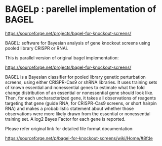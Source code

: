 # BAGELp : parellel implementation of BAGEL

https://sourceforge.net/projects/bagel-for-knockout-screens/

BAGEL: software for Bayesian analysis of gene knockout screens using pooled library CRISPR or RNAi.

This is parallel version of original bagel implementation:

https://sourceforge.net/projects/bagel-for-knockout-screens/

BAGEL is a Bayesian classifier for pooled library genetic perturbation screens, using either CRISPR-Cas9 or shRNA libraries. 
It uses training sets of known essential and nonessential genes to estimate what the fold change distribution of 
an essential or nonessential gene should look like. Then, for each uncharacterized gene, it takes all observations of 
reagents targeting that gene (guide RNA, for CRISPR-Cas9 screens, or short hairpin RNA) and makes a 
probabilistic statement about whether those observations were more likely drawn from the essential or nonessential training set.
A log2 Bayes Factor for each gene is reported.

Please refer original link for detailed file format documentation

https://sourceforge.net/p/bagel-for-knockout-screens/wiki/Home/#8fde
